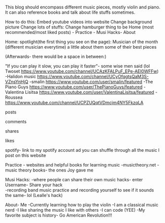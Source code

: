 This blog should encompass different music pieces, mostly violin and piano. It can also reference books and talk about life stuffs sometimes.

How to do this:
Embed youtube videos into website
Change background picture
Change lots of stuffs:
Change hamburger thing to be Home (most recommended/most liked posts) - Practice - Musi Hacks- About 

Home:
spotlight(the first thing you see on the page): Musician of the month (different musician everytime)
a little about them
some of their best pieces

(Afterwards- there would be a space in between:)

"If you can play it slow, you can play it faster"- some wise men said (lol Twoset https://www.youtube.com/channel/UCAzKFALPuF_EPe-AEI0WFFw)
-Halidon music https://www.youtube.com/channel/UCyOfqgtsQaM3S-VZnsYnHjQ
-smalin https://www.youtube.com/user/smalin/featured
-The Piano Guys https://www.youtube.com/user/ThePianoGuys/featured
-Valentina Lisitsa https://www.youtube.com/user/ValentinaLisitsa/featured
-Roussea https://www.youtube.com/channel/UCPZUQqtVDmcjm4NY5FkzqLA

posts

comments

shares

likes

spotify- link to my spotify account ad you can shuffle through all the music I post on this website

Practice - websites and helpful books for learning music
-musictheory.net
-music theory books- the ones Joy gave me

Musi Hacks:
-where people can share their own music hacks- enter Username- Share your hack   
-recording band music practice and recording yourself to see if it sounds the same- lol (Lealle's hack)

About- Me
-Currently learning how to play the violin
-I am a classical music nerd
-I like sharing the music I like with others
-I can code (YEE)
-My favorite subject is history- Go American Revolution!!!
